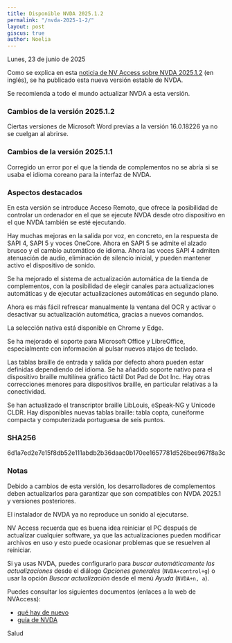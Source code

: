 ```yaml
---
title: Disponible NVDA 2025.1.2
permalink: "/nvda-2025-1-2/"
layout: post
giscus: true
author: Noelia
---
```


<footer>Lunes, 23 de junio de 2025</footer>

Como se explica en esta [noticia de NV Access sobre NVDA 2025.1.2](https://www.nvaccess.org/post/nvda-2025-1-2) (en inglés), se ha publicado esta nueva versión estable de NVDA.

Se recomienda a todo el mundo actualizar NVDA a esta versión.

### Cambios de la versión 2025.1.2

Ciertas versiones de Microsoft Word previas a la versión 16.0.18226 ya no se cuelgan al abrirse.

### Cambios de la versión 2025.1.1

Corregido un error por el que la tienda de complementos no se abría si se usaba el idioma coreano para la interfaz de NVDA.

### Aspectos destacados

En esta versión se introduce Acceso Remoto, que ofrece la posibilidad de controlar un ordenador en el que se ejecute NVDA desde otro dispositivo en el que NVDA también se esté ejecutando.

Hay muchas mejoras en la salida por voz, en concreto, en la respuesta de SAPI 4, SAPI 5 y voces OneCore. Ahora en SAPI 5 se admite el alzado brusco y el cambio automático de idioma. Ahora las voces SAPI 4 admiten atenuación de audio, eliminación de silencio inicial, y pueden mantener activo el dispositivo de sonido.

Se ha mejorado el sistema de actualización automática de la tienda de complementos, con la posibilidad de elegir canales para actualizaciones automáticas y de ejecutar actualizaciones automáticas en segundo plano.

Ahora es más fácil refrescar manualmente la ventana del OCR y activar o desactivar su actualización automática, gracias a nuevos comandos.

La selección nativa está disponible en Chrome y Edge.

Se ha mejorado el soporte para Microsoft Office y LibreOffice, especialmente con información al pulsar nuevos atajos de teclado.

Las tablas braille de entrada y salida por defecto ahora pueden estar definidas dependiendo del idioma. Se ha añadido soporte nativo para el dispositivo braille multilínea gráfico táctil Dot Pad de Dot Inc. Hay otras correcciones menores para dispositivos braille, en particular relativas a la conectividad.

Se han actualizado el transcriptor braille LibLouis, eSpeak-NG y Unicode CLDR. Hay disponibles nuevas tablas braille: tabla copta, cuneiforme compacta y computerizada portuguesa de seis puntos.

### SHA256

6d1a7ed2e7e15f8db52e111abdb2b36daac0b170ee1657781d526bee967f8a3c

### Notas

Debido a cambios de esta versión, los desarrolladores de complementos deben actualizarlos para garantizar que son compatibles con NVDA 2025.1 y versiones posteriores.

El instalador de NVDA ya no reproduce un sonido al ejecutarse.

NV Access recuerda que es buena idea reiniciar el PC después de actualizar cualquier software, ya que las actualizaciones pueden modificar archivos en uso y esto puede ocasionar problemas que se resuelven al reiniciar.

Si ya usas NVDA, puedes configurarlo para *buscar automáticamente las actualizaciones* desde el diálogo *Opciones generales* (`NVDA+control+g`) o usar la opción *Buscar actualización* desde el menú *Ayuda* (`NVDA+n, a`).

Puedes consultar los siguientes documentos (enlaces a la web de NVAccess):

- [qué hay de nuevo](https://download.nvaccess.org/releases/2025.1.2/documentation/es/changes.html)
- [guía de NVDA](https://download.nvaccess.org/releases/stable/documentation/es/userGuide.html)

Salud
